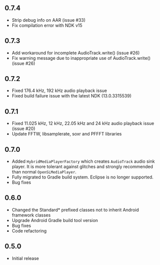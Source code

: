 ## 0.7.4

- Strip debug info on AAR (issue #33)
- Fix compilation error with NDK v15

## 0.7.3

- Add workaround for incomplete AudioTrack.write() (issue #26)
- Fix warning message due to inappropriate use of AudioTrack.write() (issue #26)

## 0.7.2

- Fixed 176.4 kHz, 192 kHz audio playback issue
- Fixed build failure issue with the latest NDK (13.0.3315539)

## 0.7.1

- Fixed 11.025 kHz, 12 kHz, 22.05 kHz and 24 kHz audio playback issue (issue #20)
- Update FFTW, libsamplerate, soxr and PFFFT libraries


## 0.7.0

- Added `HybridMediaPlayerFactory` which creates `AudioTrack` audio sink player. It is more tolerant against glitches and strongly recommended than normal `OpenSLMediaPlayer`.
- Fully migrated to Gradle build system. Eclipse is no longer supported.
- Bug fixes


## 0.6.0

- Changed the Standard* prefixed classes not to inherit Android framework classes
- Upgrade Android Gradle build tool version
- Bug fixes
- Code refactoring

## 0.5.0

- Initial release
